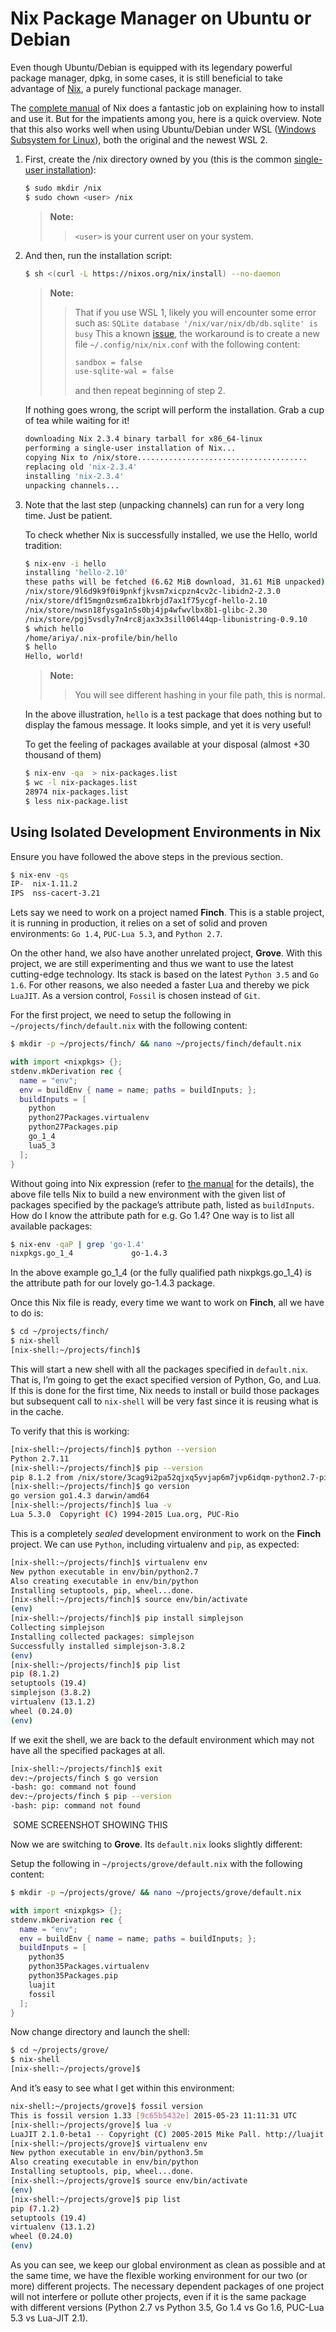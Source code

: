 # Nix Package Manager on Ubuntu or Debian

Even though Ubuntu/Debian is equipped with its legendary powerful package manager, dpkg, in some cases, it is still beneficial to take advantage of [Nix](https://nixos.org/nix), a purely functional package manager.

The [complete manual](https://nixos.org/nix/manual) of Nix does a fantastic job on explaining how to install and use it. But for the impatients among you, here is a quick overview. Note that this also works well when using Ubuntu/Debian under WSL ([Windows Subsystem for Linux](https://ubuntu.com/wsl)), both the original and the newest WSL 2.

1. First, create the /nix directory owned by you (this is the common [single-user installation](https://nixos.org/nix/manual/#sect-single-user-installation)):

    ```sh
    $ sudo mkdir /nix
    $ sudo chown <user> /nix
    ```
    > **Note:**
    >> `<user>` is your current user on your system.

2. And then, run the installation script:

    ```sh
    $ sh <(curl -L https://nixos.org/nix/install) --no-daemon
    ```
    >**Note:** 
    >> That if you use WSL 1, likely you will encounter some error such as:
    >> `SQLite database '/nix/var/nix/db/db.sqlite' is busy`
    >> This a known [issue](https://github.com/NixOS/nix/issues/2651), the workaround is to create a new file `~/.config/nix/nix.conf` with the following content:
    >>   ```sh
    >>   sandbox = false
    >>   use-sqlite-wal = false
    >>   ```
    >> and then repeat beginning of step 2.

    If nothing goes wrong, the script will perform the installation. Grab a cup of tea while waiting for it!

    ```sh
    downloading Nix 2.3.4 binary tarball for x86_64-linux
    performing a single-user installation of Nix...
    copying Nix to /nix/store......................................
    replacing old 'nix-2.3.4'
    installing 'nix-2.3.4'
    unpacking channels...
    ```

3. Note that the last step (unpacking channels) can run for a very long time. Just be patient.

    To check whether Nix is successfully installed, we use the Hello, world tradition:

    ```sh
    $ nix-env -i hello
    installing 'hello-2.10'
    these paths will be fetched (6.62 MiB download, 31.61 MiB unpacked):
    /nix/store/9l6d9k9f0i9pnkfjkvsm7xicpzn4cv2c-libidn2-2.3.0
    /nix/store/df15mgn0zsm6za1bkrbjd7ax1f75ycgf-hello-2.10
    /nix/store/nwsn18fysga1n5s0bj4jp4wfwvlbx8b1-glibc-2.30
    /nix/store/pgj5vsdly7n4rc8jax3x3sill06l44qp-libunistring-0.9.10
    $ which hello
    /home/ariya/.nix-profile/bin/hello
    $ hello
    Hello, world!
    ```
    >**Note:**
    >> You will see different hashing in your file path, this is normal.

    In the above illustration, `hello` is a test package that does nothing but to display the famous message. It looks simple, and yet it is very useful!

    To get the feeling of packages available at your disposal (almost +30 thousand of them)

    ```sh
    $ nix-env -qa  > nix-packages.list
    $ wc -l nix-packages.list
    28974 nix-packages.list
    $ less nix-package.list
    ```
## Using Isolated Development Environments in Nix

Ensure you have followed the above steps in the previous section.

```sh
$ nix-env -qs
IP-  nix-1.11.2
IPS  nss-cacert-3.21
```

Lets say we need to work on a project named **Finch**. This is a stable project, it is running in production, it relies on a set of solid and proven environments: `Go 1.4`, `PUC-Lua 5.3`, and `Python 2.7`.

On the other hand, we also have another unrelated project, **Grove**. With this project, we are still experimenting and thus we want to use the latest cutting-edge technology. Its stack is based on the latest `Python 3.5` and `Go 1.6`. For other reasons, we also needed a faster Lua and thereby we pick `LuaJIT`. As a version control, `Fossil` is chosen instead of `Git`.

For the first project, we need to setup the following in `~/projects/finch/default.nix` with the following content:

```sh
$ mkdir -p ~/projects/finch/ && nano ~/projects/finch/default.nix
```

```nix
with import <nixpkgs> {};
stdenv.mkDerivation rec {
  name = "env";
  env = buildEnv { name = name; paths = buildInputs; };
  buildInputs = [
    python
    python27Packages.virtualenv
    python27Packages.pip
    go_1_4
    lua5_3
  ];
}
```

Without going into Nix expression (refer to [the manual](https://nixos.org/nixpkgs/manual/) for the details), the above file tells Nix to build a new environment with the given list of packages specified by the package’s attribute path, listed as `buildInputs`. How do I know the attribute path for e.g. Go 1.4? One way is to list all available packages:


```sh
$ nix-env -qaP | grep 'go-1.4'
nixpkgs.go_1_4             go-1.4.3
```

In the above example go_1_4 (or the fully qualified path nixpkgs.go_1_4) is the attribute path for our lovely go-1.4.3 package.

Once this Nix file is ready, every time we want to work on **Finch**, all we have to do is:
```sh
$ cd ~/projects/finch/
$ nix-shell
[nix-shell:~/projects/finch]$
```

This will start a new shell with all the packages specified in `default.nix`. That is, I’m going to get the exact specified version of Python, Go, and Lua. If this is done for the first time, Nix needs to install or build those packages but subsequent call to `nix-shell` will be very fast since it is reusing what is in the cache.

To verify that this is working:

```sh
[nix-shell:~/projects/finch]$ python --version
Python 2.7.11
[nix-shell:~/projects/finch]$ pip --version
pip 8.1.2 from /nix/store/3cag9i2pa52qjxq5yvjap6m7jvp6idqm-python2.7-pip-8.1.2/lib/python2.7/site-packages (python 2.7)
[nix-shell:~/projects/finch]$ go version
go version go1.4.3 darwin/amd64
[nix-shell:~/projects/finch]$ lua -v
Lua 5.3.0  Copyright (C) 1994-2015 Lua.org, PUC-Rio
```

This is a completely *sealed* development environment to work on the **Finch** project. We can use `Python`, including virtualenv and `pip`, as expected:

```sh
[nix-shell:~/projects/finch]$ virtualenv env
New python executable in env/bin/python2.7
Also creating executable in env/bin/python
Installing setuptools, pip, wheel...done.
[nix-shell:~/projects/finch]$ source env/bin/activate
(env)
[nix-shell:~/projects/finch]$ pip install simplejson
Collecting simplejson
Installing collected packages: simplejson
Successfully installed simplejson-3.8.2
(env)
[nix-shell:~/projects/finch]$ pip list
pip (8.1.2)
setuptools (19.4)
simplejson (3.8.2)
virtualenv (13.1.2)
wheel (0.24.0)
(env)
```

If we exit the shell, we are back to the default environment which may not have all the specified packages at all.

```sh
[nix-shell:~/projects/finch]$ exit
dev:~/projects/finch $ go version
-bash: go: command not found
dev:~/projects/finch $ pip --version
-bash: pip: command not found
```

![]() SOME SCREENSHOT SHOWING THIS

Now we are switching to **Grove**. Its `default.nix` looks slightly different:

Setup the following in `~/projects/grove/default.nix` with the following content:

```sh
$ mkdir -p ~/projects/grove/ && nano ~/projects/grove/default.nix
```

```nix
with import <nixpkgs> {};
stdenv.mkDerivation rec {
  name = "env";
  env = buildEnv { name = name; paths = buildInputs; };
  buildInputs = [
    python35
    python35Packages.virtualenv
    python35Packages.pip
    luajit
    fossil
  ];
}
```

Now change directory and launch the shell:

```sh
$ cd ~/projects/grove/
$ nix-shell
[nix-shell:~/projects/grove]$
```

And it’s easy to see what I get within this environment:

```sh
nix-shell:~/projects/grove]$ fossil version
This is fossil version 1.33 [9c65b5432e] 2015-05-23 11:11:31 UTC
[nix-shell:~/projects/grove]$ lua -v
LuaJIT 2.1.0-beta1 -- Copyright (C) 2005-2015 Mike Pall. http://luajit.org/
[nix-shell:~/projects/grove]$ virtualenv env
New python executable in env/bin/python3.5m
Also creating executable in env/bin/python
Installing setuptools, pip, wheel...done.
[nix-shell:~/projects/grove]$ source env/bin/activate
(env)
[nix-shell:~/projects/grove]$ pip list
pip (7.1.2)
setuptools (19.4)
virtualenv (13.1.2)
wheel (0.24.0)
(env)
```

As you can see, we keep our global environment as clean as possible and at the same time, we have the flexible working environment for our two (or more) different projects. The necessary dependent packages of one project will not interfere or pollute other projects, even if it is the same package with different versions (Python 2.7 vs Python 3.5, Go 1.4 vs Go 1.6, PUC-Lua 5.3 vs Lua-JIT 2.1).